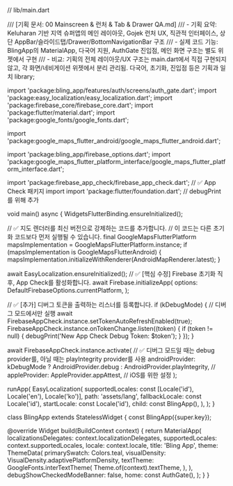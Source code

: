 // lib/main.dart

/// [기획 문서: 00 Mainscreen & 런처 & Tab & Drawer QA.md]
/// - 기획 요약: Keluharan 기반 지역 슈퍼앱의 메인 레이아웃, Gojek 런처 UX, 직관적 인터페이스, 상단 AppBar/슬라이드탭/Drawer/BottomNavigationBar 구조
/// - 실제 코드 기능: BlingApp의 MaterialApp, 다국어 지원, AuthGate 진입점, 메인 화면 구조는 별도 위젯에서 구현
/// - 비교: 기획의 전체 레이아웃/UX 구조는 main.dart에서 직접 구현되지 않고, 각 화면/네비게이션 위젯에서 분리 관리됨. 다국어, 초기화, 진입점 등은 기획과 일치
library;

import 'package:bling_app/features/auth/screens/auth_gate.dart';
import 'package:easy_localization/easy_localization.dart';
import 'package:firebase_core/firebase_core.dart';
import 'package:flutter/material.dart';
import 'package:google_fonts/google_fonts.dart';

import 'package:google_maps_flutter_android/google_maps_flutter_android.dart';

import 'package:bling_app/firebase_options.dart';
import 'package:google_maps_flutter_platform_interface/google_maps_flutter_platform_interface.dart';

import 'package:firebase_app_check/firebase_app_check.dart'; // ✅ App Check 패키지 import
import 'package:flutter/foundation.dart'; // debugPrint를 위해 추가



void main() async {
  WidgetsFlutterBinding.ensureInitialized();

// ✅ 지도 렌더러를 최신 버전으로 강제하는 코드를 추가합니다.
  // 이 코드는 다른 초기화 코드보다 먼저 실행될 수 있습니다.
  final GoogleMapsFlutterPlatform mapsImplementation = GoogleMapsFlutterPlatform.instance;
  if (mapsImplementation is GoogleMapsFlutterAndroid) {
    mapsImplementation.initializeWithRenderer(AndroidMapRenderer.latest);
  }

  await EasyLocalization.ensureInitialized();
 // ✅ [핵심 수정] Firebase 초기화 직후, App Check를 활성화합니다.
  await Firebase.initializeApp(
    options: DefaultFirebaseOptions.currentPlatform,
  );

// ✅ [추가] 디버그 토큰을 출력하는 리스너를 등록합니다.
  if (kDebugMode) { // 디버그 모드에서만 실행
    await FirebaseAppCheck.instance.setTokenAutoRefreshEnabled(true);
    FirebaseAppCheck.instance.onTokenChange.listen((token) {
      if (token != null) {
        debugPrint('New App Check Debug Token: $token');
      }
      });
    }

  await FirebaseAppCheck.instance.activate(
   // ✅ 디버그 모드일 때는 debug provider를, 아닐 때는 playIntegrity provider를 사용
  androidProvider: kDebugMode ? AndroidProvider.debug : AndroidProvider.playIntegrity,
    // appleProvider: AppleProvider.appAttest, // iOS를 위한 설정
  );

  runApp(
    EasyLocalization(
      supportedLocales: const [Locale('id'), Locale('en'), Locale('ko')],
      path: 'assets/lang',
      fallbackLocale: const Locale('id'),
      startLocale: const Locale('id'),
      child: const BlingApp(),
    ),
  );
}

class BlingApp extends StatelessWidget {
  const BlingApp({super.key});

  @override
  Widget build(BuildContext context) {
    return MaterialApp(
      localizationsDelegates: context.localizationDelegates,
      supportedLocales: context.supportedLocales,
      locale: context.locale,
      title: 'Bling App',
      theme: ThemeData(
        primarySwatch: Colors.teal,
        visualDensity: VisualDensity.adaptivePlatformDensity,
        textTheme: GoogleFonts.interTextTheme(
          Theme.of(context).textTheme,
        ),
      ),
      debugShowCheckedModeBanner: false,
      home: const AuthGate(),
    );
  }
}
